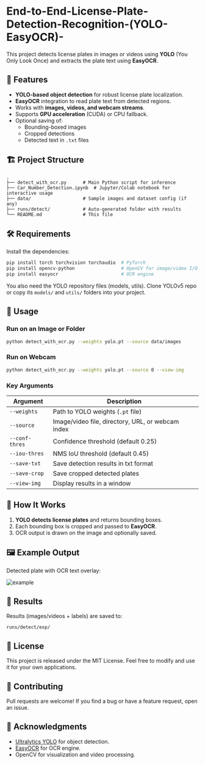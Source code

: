 # End-to-End-License-Plate-Detection-Recognition-(YOLO-EasyOCR)-

This project detects license plates in images or videos using **YOLO** (You Only Look Once) and extracts the plate text using **EasyOCR**.

## 📌 Features
- **YOLO-based object detection** for robust license plate localization.
- **EasyOCR** integration to read plate text from detected regions.
- Works with **images, videos, and webcam streams**.
- Supports **GPU acceleration** (CUDA) or CPU fallback.
- Optional saving of:
  - Bounding-boxed images
  - Cropped detections
  - Detected text in `.txt` files

## 🏗 Project Structure
```
.
├── detect_with_ocr.py      # Main Python script for inference
├── Car_Number_Detection.ipynb  # Jupyter/Colab notebook for interactive usage
├── data/                   # Sample images and dataset config (if any)
├── runs/detect/            # Auto-generated folder with results
└── README.md               # This file
```

## 🛠 Requirements
Install the dependencies:

```bash
pip install torch torchvision torchaudio  # PyTorch
pip install opencv-python                 # OpenCV for image/video I/O
pip install easyocr                       # OCR engine
```

You also need the YOLO repository files (models, utils). Clone YOLOv5 repo or copy its `models/` and `utils/` folders into your project.

## 🚀 Usage

### Run on an Image or Folder
```bash
python detect_with_ocr.py --weights yolo.pt --source data/images
```

### Run on Webcam
```bash
python detect_with_ocr.py --weights yolo.pt --source 0 --view-img
```

### Key Arguments
| Argument | Description |
|---------|-------------|
| `--weights` | Path to YOLO weights (`.pt` file) |
| `--source`  | Image/video file, directory, URL, or webcam index |
| `--conf-thres` | Confidence threshold (default 0.25) |
| `--iou-thres` | NMS IoU threshold (default 0.45) |
| `--save-txt` | Save detection results in txt format |
| `--save-crop` | Save cropped detected plates |
| `--view-img` | Display results in a window |

## 🧠 How It Works
1. **YOLO detects license plates** and returns bounding boxes.
2. Each bounding box is cropped and passed to **EasyOCR**.
3. OCR output is drawn on the image and optionally saved.

## 🖼 Example Output
Detected plate with OCR text overlay:

![example](https://user-images.githubusercontent.com/example/demo_output.jpg)

## 📂 Results
Results (images/videos + labels) are saved to:
```
runs/detect/exp/
```

## 📜 License
This project is released under the MIT License. Feel free to modify and use it for your own applications.

## 🤝 Contributing
Pull requests are welcome! If you find a bug or have a feature request, open an issue.

## 🙏 Acknowledgments
- [Ultralytics YOLO](https://github.com/ultralytics/yolov5) for object detection.
- [EasyOCR](https://github.com/JaidedAI/EasyOCR) for OCR engine.
- OpenCV for visualization and video processing.
